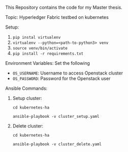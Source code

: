 This Repository contains the code for my Master thesis.

Topic: Hyperledger Fabric testbed on kubernetes

Setup:
1. `pip instal virtualenv`
2. `virtualenv --python=<path-to-python3> venv`
3. `source venv/bin/activate`
4. `pip install -r requirements.txt`

Environment Variables: Set the following
* `OS_USERNAME`: Username to access Openstack cluster
* `OS_PASSWORD`: Password for the Openstack user 

Ansible Commands:
1. Setup cluster:
    
    `cd kubernetes-ha`
    
    `ansible-playbook -v cluster_setup.yaml`
2. Delete cluster:
    
    `cd kubernetes-ha`
    
    `ansible-playbook -v cluster_delete.yaml`
